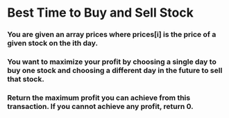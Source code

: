 # Best Time to Buy and Sell Stock

### You are given an array prices where prices[i] is the price of a given stock on the ith day.

### You want to maximize your profit by choosing a single day to buy one stock and choosing a different day in the future to sell that stock.

### Return the maximum profit you can achieve from this transaction. If you cannot achieve any profit, return 0.

```

```

####